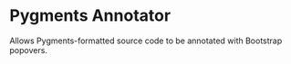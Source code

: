 Pygments Annotator
==================

Allows Pygments-formatted source code to be annotated with Bootstrap popovers.
